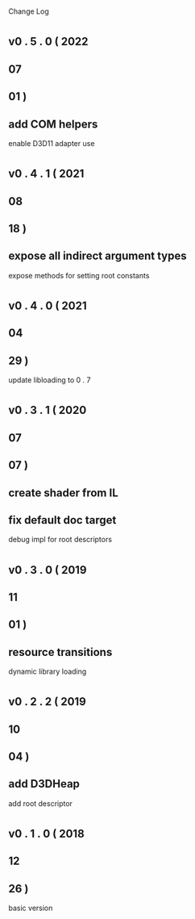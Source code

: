 #
Change
Log
#
#
v0
.
5
.
0
(
2022
-
07
-
01
)
-
add
COM
helpers
-
enable
D3D11
adapter
use
#
#
v0
.
4
.
1
(
2021
-
08
-
18
)
-
expose
all
indirect
argument
types
-
expose
methods
for
setting
root
constants
#
#
v0
.
4
.
0
(
2021
-
04
-
29
)
-
update
libloading
to
0
.
7
#
#
v0
.
3
.
1
(
2020
-
07
-
07
)
-
create
shader
from
IL
-
fix
default
doc
target
-
debug
impl
for
root
descriptors
#
#
v0
.
3
.
0
(
2019
-
11
-
01
)
-
resource
transitions
-
dynamic
library
loading
#
#
v0
.
2
.
2
(
2019
-
10
-
04
)
-
add
D3DHeap
-
add
root
descriptor
#
#
v0
.
1
.
0
(
2018
-
12
-
26
)
-
basic
version
